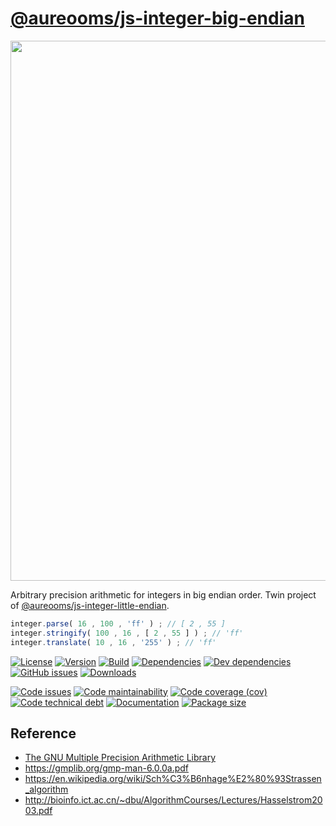 [@aureooms/js-integer-big-endian](https://aureooms.github.io/js-integer-big-endian)
==

<img src="https://upload.wikimedia.org/wikipedia/commons/5/54/Big-Endian.svg" width="864">

Arbitrary precision arithmetic for integers in big endian order.
Twin project of [@aureooms/js-integer-little-endian](https://github.com/aureooms/js-integer-little-endian).

```js
integer.parse( 16 , 100 , 'ff' ) ; // [ 2 , 55 ]
integer.stringify( 100 , 16 , [ 2 , 55 ] ) ; // 'ff'
integer.translate( 10 , 16 , '255' ) ; // 'ff'
```

[![License](https://img.shields.io/github/license/aureooms/js-integer-big-endian.svg)](https://raw.githubusercontent.com/aureooms/js-integer-big-endian/master/LICENSE)
[![Version](https://img.shields.io/npm/v/@aureooms/js-integer-big-endian.svg)](https://www.npmjs.org/package/@aureooms/js-integer-big-endian)
[![Build](https://img.shields.io/travis/aureooms/js-integer-big-endian/master.svg)](https://travis-ci.org/aureooms/js-integer-big-endian/branches)
[![Dependencies](https://img.shields.io/david/aureooms/js-integer-big-endian.svg)](https://david-dm.org/aureooms/js-integer-big-endian)
[![Dev dependencies](https://img.shields.io/david/dev/aureooms/js-integer-big-endian.svg)](https://david-dm.org/aureooms/js-integer-big-endian?type=dev)
[![GitHub issues](https://img.shields.io/github/issues/aureooms/js-integer-big-endian.svg)](https://github.com/aureooms/js-integer-big-endian/issues)
[![Downloads](https://img.shields.io/npm/dm/@aureooms/js-integer-big-endian.svg)](https://www.npmjs.org/package/@aureooms/js-integer-big-endian)

[![Code issues](https://img.shields.io/codeclimate/issues/aureooms/js-integer-big-endian.svg)](https://codeclimate.com/github/aureooms/js-integer-big-endian/issues)
[![Code maintainability](https://img.shields.io/codeclimate/maintainability/aureooms/js-integer-big-endian.svg)](https://codeclimate.com/github/aureooms/js-integer-big-endian/trends/churn)
[![Code coverage (cov)](https://img.shields.io/codecov/c/gh/aureooms/js-integer-big-endian/master.svg)](https://codecov.io/gh/aureooms/js-integer-big-endian)
[![Code technical debt](https://img.shields.io/codeclimate/tech-debt/aureooms/js-integer-big-endian.svg)](https://codeclimate.com/github/aureooms/js-integer-big-endian/trends/technical_debt)
[![Documentation](https://aureooms.github.io/js-integer-big-endian/badge.svg)](https://aureooms.github.io/js-integer-big-endian/source.html)
[![Package size](https://img.shields.io/bundlephobia/minzip/@aureooms/js-integer-big-endian)](https://bundlephobia.com/result?p=@aureooms/js-integer-big-endian)

## Reference

 - [The GNU Multiple Precision Arithmetic Library](https://gmplib.org/)
 - https://gmplib.org/gmp-man-6.0.0a.pdf
 - https://en.wikipedia.org/wiki/Sch%C3%B6nhage%E2%80%93Strassen_algorithm
 - http://bioinfo.ict.ac.cn/~dbu/AlgorithmCourses/Lectures/Hasselstrom2003.pdf
